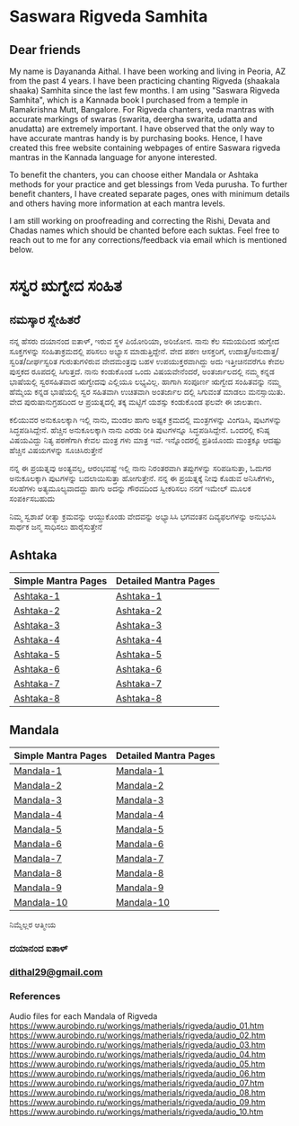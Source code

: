 # Saswara Rigveda Samhita
## Dear friends
My name is Dayananda Aithal. I have been working and living in Peoria, AZ from the past 4 years. I have been practicing chanting Rigveda (shaakala shaaka) Samhita since the last few months.  I am using "Saswara Rigveda Samhita", which is a Kannada book I purchased from a temple in Ramakrishna Mutt, Bangalore. For Rigveda chanters, veda mantras with accurate markings of swaras (swarita, deergha swarita, udatta and anudatta) are extremely important. I have observed that the only way to have accurate mantras handy is by purchasing books. Hence, I have created this free website containing webpages of entire Saswara rigveda mantras in the Kannada language for anyone interested.

To benefit the chanters, you can choose either Mandala or Ashtaka methods for your practice and get blessings from Veda purusha. To further benefit chanters, I have created separate pages, ones with minimum details and others having more information at each mantra levels.

I am still working on proofreading and correcting the Rishi, Devata and Chadas names which should be chanted before each suktas. Feel free to reach out to me for any corrections/feedback via email which is mentioned below.

# ಸಸ್ವರ ಋಗ್ವೇದ ಸಂಹಿತ 
## ನಮಸ್ಕಾರ ಸ್ನೇಹಿತರೆ
ನನ್ನ ಹೆಸರು ದಯಾನಂದ ಐತಾಳ್, ಇರುವ ಸ್ಥಳ ಪಿಯೋರಿಯಾ, ಅರಿಜೋನ. ನಾನು ಕೆಲ ಸಮಯದಿಂದ ಋಗ್ವೇದ ಸೂಕ್ತಗಳನ್ನು ಸಂಹಿತಾಕ್ರಮದಲ್ಲಿ ಪಠಿಸಲು ಅಭ್ಯಾಸ ಮಾಡುತ್ತಿದ್ದೇನೆ.  ವೇದ ಪಠಣ ಆಸಕ್ತರಿಗೆ, ಉದಾತ್ತ/ಅನುದಾತ್ತ/ಸ್ವರಿತ/ದೀರ್ಘಸ್ವರಿತ ಗುರುತುಗಳಿರುವ ವೇದಮಂತ್ರವು ಬಹಳ ಉಪಯುಕ್ತರವಾಗಿದ್ದು ಅದು ಇತ್ತೀಚಿನವರೆಗೂ ಕೇವಲ ಪುಸ್ತಕದ ರೂಪದಲ್ಲಿ ಸಿಗುತ್ತದೆ. ನಾನು ಕಂಡುಕೊಂಡ ಒಂದು ವಿಷಯವೇನೆಂದರೆ, ಅಂತರ್ಜಾಲದಲ್ಲಿ ನಮ್ಮ ಕನ್ನಡ ಭಾಷೆಯಲ್ಲಿ ಸ್ವರಸಹಿತವಾದ ಋಗ್ವೇದವು ಎಲ್ಲಿಯೂ ಲಭ್ಯವಿಲ್ಲ. ಹಾಗಾಗಿ ಸಂಪೂರ್ಣ ಋಗ್ವೇದ ಸಂಹಿತವನ್ನು ನಮ್ಮ ಹೆಮ್ಮೆಯ ಕನ್ನಡ ಭಾಷೆಯಲ್ಲಿ ಸ್ವರ ಸಹಿತವಾಗಿ ಉಚಿತವಾಗಿ ಅಂತರ್ಜಾಲ ದಲ್ಲಿ ಸಿಗುವಂತೆ ಮಾಡಲು ಮನಸ್ಸಾಯಿತು. ವೇದ ಪುರುಷಾನುಗ್ರಹದಿಂದ ಆ ಪ್ರಯತ್ನದಲ್ಲಿ ತಕ್ಕ ಮಟ್ಟಿಗೆ ಯಶಸ್ಸು ಕಂಡುಕೊಂಡ ಫಲವೇ ಈ ಜಾಲತಾಣ.

ಕಲಿಯುವರ ಅನುಕೂಲಕ್ಕಾಗಿ ಇಲ್ಲಿ ನಾನು, ಮಂಡಲ ಹಾಗು ಅಷ್ಟಕ ಕ್ರಮದಲ್ಲಿ ಮಂತ್ರಗಳನ್ನು ವಿಂಗಡಿಸಿ, ಪುಟಗಳನ್ನು ಸಿದ್ಧಪಡಿಸಿದ್ದೇನೆ. ಹೆಚ್ಚಿನ ಅನುಕೂಲಕ್ಕಾಗಿ ನಾನು ಎರಡು ರೀತಿ ಪುಟಗಳನ್ನೂ ಸಿದ್ಧಪಡಿಸಿದ್ದೇನೆ. ಒಂದರಲ್ಲಿ ಕನಿಷ್ಠ ವಿಷಯವಿದ್ದು ನಿತ್ಯ ಪಠಣೆಗಾಗಿ ಕೇವಲ ಮಂತ್ರ ಗಳು ಮಾತ್ರ ಇವೆ. ಇನ್ನೊಂದರಲ್ಲಿ ಪ್ರತಿಯೊಂದು ಮಂತ್ರಕ್ಕೂ ಆದಷ್ಟು ಹೆಚ್ಚಿನ ವಿಷಯಗಳನ್ನು ಸೂಚಿಸಿರುತ್ತೇನೆ

ನನ್ನ ಈ ಪ್ರಯತ್ನವು ಅಂತ್ಯವಲ್ಲ, ಆರಂಭವಷ್ಟೆ ಇಲ್ಲಿ ನಾನು ನಿರಂತರವಾಗಿ ತಪ್ಪುಗಳನ್ನು ಸರಿಪಡಿಸುತ್ತಾ,  ಓದುಗರ ಅನುಕೂಲಕ್ಕಾಗಿ ಪುಟಗಳನ್ನು ಬದಲಾಯಿಸುತ್ತಾ ಹೋಗುತ್ತೇನೆ. ನನ್ನ ಈ ಪ್ರಯತ್ನಕ್ಕೆ ನೀವು ಕೊಡುವ ಅನಿಸಿಕೆಗಳು, ಸಲಹೆಗಳು ಅತ್ಯಮೂಲ್ಯವಾದದ್ದು ಹಾಗು ಅದನ್ನು ಗೌರವದಿಂದ ಸ್ವೀಕರಿಸಲು ನನಗೆ ಇಮೇಲ್ ಮೂಲಕ ಸಂಪರ್ಕಿಸಬಹುದು 

ನಿಮ್ಮ ಸ್ವಶಾಖೆ ರೀತ್ಯಾ ಕ್ರಮವನ್ನು ಆಯ್ದುಕೊಂಡು ವೇದವನ್ನು ಅಭ್ಯಾಸಿಸಿ ಭಗವಂತನ ದಿವ್ಯಫಲಗಳನ್ನು ಅನುಭವಿಸಿ ಸಾರ್ಥಕ ಜನ್ಮ ಸಾಧಿಸಲು ಹಾರೈಸುತ್ತೇನೆ 

## Ashtaka

| Simple  Mantra Pages      | Detailed Mantra Pages |
| ----------- | ----------- |
| [Ashtaka-1](Kannada/Ashtaka/Ashtaka-1-kannada(Simple).html) | [Ashtaka-1](Kannada/Ashtaka/Ashtaka-1-kannada(Detail).html) |
| [Ashtaka-2](Kannada/Ashtaka/Ashtaka-2-kannada(Simple).html) | [Ashtaka-2](Kannada/Ashtaka/Ashtaka-2-kannada(Detail).html) |
| [Ashtaka-3](Kannada/Ashtaka/Ashtaka-3-kannada(Simple).html) | [Ashtaka-3](Kannada/Ashtaka/Ashtaka-3-kannada(Detail).html) |
| [Ashtaka-4](Kannada/Ashtaka/Ashtaka-4-kannada(Simple).html) | [Ashtaka-4](Kannada/Ashtaka/Ashtaka-4-kannada(Detail).html) |
| [Ashtaka-5](Kannada/Ashtaka/Ashtaka-5-kannada(Simple).html) | [Ashtaka-5](Kannada/Ashtaka/Ashtaka-5-kannada(Detail).html) |
| [Ashtaka-6](Kannada/Ashtaka/Ashtaka-6-kannada(Simple).html) | [Ashtaka-6](Kannada/Ashtaka/Ashtaka-6-kannada(Detail).html) |
| [Ashtaka-7](Kannada/Ashtaka/Ashtaka-7-kannada(Simple).html) | [Ashtaka-7](Kannada/Ashtaka/Ashtaka-7-kannada(Detail).html) |
| [Ashtaka-8](Kannada/Ashtaka/Ashtaka-8-kannada(Simple).html) | [Ashtaka-8](Kannada/Ashtaka/Ashtaka-8-kannada(Detail).html) |

## Mandala

| Simple  Mantra Pages      | Detailed Mantra Pages |
| ----------- | ----------- |
| [Mandala-1](Kannada/Mandala/Mandala-1-kannada(Simple).html) | [Mandala-1](Kannada/Mandala/Mandala-1-kannada(Detail).html) |
| [Mandala-2](Kannada/Mandala/Mandala-2-kannada(Simple).html) | [Mandala-2](Kannada/Mandala/Mandala-2-kannada(Detail).html) |
| [Mandala-3](Kannada/Mandala/Mandala-3-kannada(Simple).html) | [Mandala-3](Kannada/Mandala/Mandala-3-kannada(Detail).html) |
| [Mandala-4](Kannada/Mandala/Mandala-4-kannada(Simple).html) | [Mandala-4](Kannada/Mandala/Mandala-4-kannada(Detail).html) |
| [Mandala-5](Kannada/Mandala/Mandala-5-kannada(Simple).html) | [Mandala-5](Kannada/Mandala/Mandala-5-kannada(Detail).html) |
| [Mandala-6](Kannada/Mandala/Mandala-6-kannada(Simple).html) | [Mandala-6](Kannada/Mandala/Mandala-6-kannada(Detail).html) |
| [Mandala-7](Kannada/Mandala/Mandala-7-kannada(Simple).html) | [Mandala-7](Kannada/Mandala/Mandala-7-kannada(Detail).html) |
| [Mandala-8](Kannada/Mandala/Mandala-8-kannada(Simple).html) | [Mandala-8](Kannada/Mandala/Mandala-8-kannada(Detail).html) |
| [Mandala-9](Kannada/Mandala/Mandala-9-kannada(Simple).html) | [Mandala-9](Kannada/Mandala/Mandala-9-kannada(Detail).html) |
| [Mandala-10](Kannada/Mandala/Mandala-10-kannada(Simple).html) | [Mandala-10](Kannada/Mandala/Mandala-10-kannada(Detail).html) |

ನಿಮ್ಮೆಲ್ಲರ ಆತ್ಮೀಯ 
### ದಯಾನಂದ ಐತಾಳ್ 
### dithal29@gmail.com

### References
Audio files for each Mandala of Rigveda
https://www.aurobindo.ru/workings/matherials/rigveda/audio_01.htm
https://www.aurobindo.ru/workings/matherials/rigveda/audio_02.htm
https://www.aurobindo.ru/workings/matherials/rigveda/audio_03.htm
https://www.aurobindo.ru/workings/matherials/rigveda/audio_04.htm
https://www.aurobindo.ru/workings/matherials/rigveda/audio_05.htm
https://www.aurobindo.ru/workings/matherials/rigveda/audio_06.htm
https://www.aurobindo.ru/workings/matherials/rigveda/audio_07.htm
https://www.aurobindo.ru/workings/matherials/rigveda/audio_08.htm
https://www.aurobindo.ru/workings/matherials/rigveda/audio_09.htm
https://www.aurobindo.ru/workings/matherials/rigveda/audio_10.htm